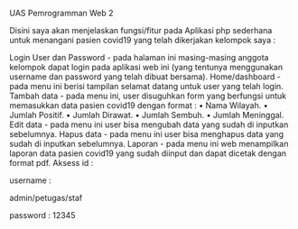 UAS Pemrogramman Web 2

Disini saya akan menjelaskan fungsi/fitur pada Aplikasi php sederhana untuk menangani pasien covid19 yang telah dikerjakan kelompok saya :

Login User dan Password - pada halaman ini masing-masing anggota kelompok dapat login pada aplikasi web ini (yang tentunya menggunakan username dan password yang telah dibuat bersama).
Home/dashboard - pada menu ini berisi tampilan selamat datang untuk user yang telah login.
Tambah data - pada menu ini, user disuguhkan form yang berfungsi untuk memasukkan data pasien covid19 dengan format : • Nama Wilayah. • Jumlah Positif. • Jumlah Dirawat. • Jumlah Sembuh. • Jumlah Meninggal.
Edit data - pada menu ini user bisa mengubah data yang sudah di inputkan sebelumnya.
Hapus data - pada menu ini user bisa menghapus data yang sudah di inputkan sebelumnya.
Laporan - pada menu ini web menampilkan laporan data pasien covid19 yang sudah diinput dan dapat dicetak dengan format pdf.
Aksess id :

username :

admin/petugas/staf

password : 12345
